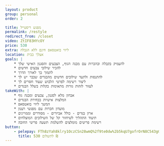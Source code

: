 ```yaml
---
layout: product
group: personal
order: 2

title: מפגש ריסטייל
permalink: /restyle
redirect_from: /closet
video: ZtIF83HYcOY
price: 530
extra: ליווי בואטסאפ חינם ללא הגבלה
location: אצלך בבית
goals: |
    * להעמיק בקבלה ובהכרות עם מבנה הגוף, הצבעים והסגנון האישי שלך
    * להכיר שילובי צבעים חדשים
    * לתמוך בך לאורך הדרך
    * להתנסות ולתעד שילובים חדשים מהבגדים שכבר יש לך
    * ליצור רשימה לפרטי הלבוש שעוד חסרים לך
    * לעזור לזהות גזרות מתאימות בקלות בשלל הבגדים
takeWith: |
    * אבחון מלא לסגנון, צבעים ומבנה גוף
    * המלצות אישיות בבחירת הבגדים
    * המשך ליווי בואטסאפ
    * מועדון חברות עם מפגשי רענון
    * ארון בגדים - כולל אביזרים - מסודרים וממויינים
    * תיעוד התהליך לשיחזור קל של השילובים המוצלחים
    * רשימת פריטים מומלצים להשלמת תשעה פריטי החובה
button:
    - pelepay: FTh8zYah8klry1OczCSn28wmQ%2f9te0dw%2b5kqU7gofrOrN8C543gGibXi%2b2w01aiWFErSiBuR0Q5IDqZnw5RbmYF73ajVdcDXZd9KaWSBsirxGYqGKqZYWg65KoIsgYLNe4%2fyHhGWjPI%3d
      title: לתשלום 530 ₪
---
```

